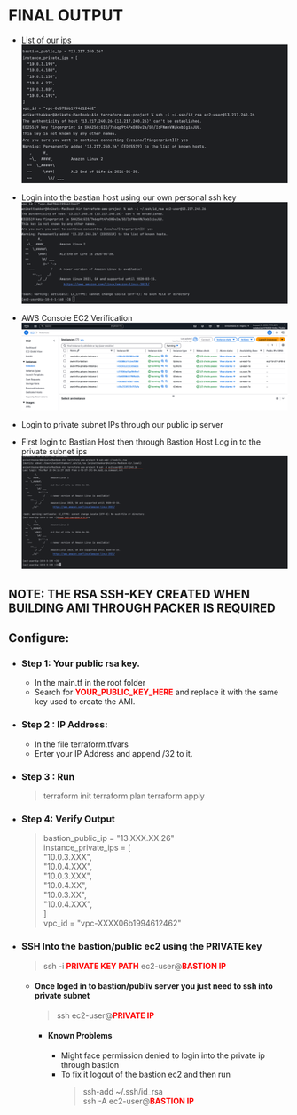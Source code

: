 # FINAL OUTPUT

- List of our ips\
  ![img_2.png](img_2.png)


- Login into the bastian host using our own personal ssh key
![img.png](img.png)


- AWS Console EC2 Verification
![img_1.png](img_1.png) 

  
- Login to private subnet IPs through our public ip server
- First login to Bastian Host then through Bastion Host Log in to the private subnet ips
![img_3.png](img_3.png)


## NOTE: THE RSA SSH-KEY CREATED WHEN BUILDING AMI THROUGH PACKER IS REQUIRED

## Configure:
-   ### Step 1: Your public rsa key.
    - In the main.tf in the root folder
    - Search for <span style="color:red"> **YOUR_PUBLIC_KEY_HERE** </span> and replace it with the same key used to create the AMI.

- ### Step 2 : IP Address:
  - In the file terraform.tfvars
  - Enter your IP Address and append /32 to it.

- ### Step 3 : Run
  > terraform init 
  > terraform plan
  > terraform apply

- ### Step 4: Verify Output
   >  bastion_public_ip = "13.XXX.XX.26" \
    instance_private_ips = [\
    "10.0.3.XXX", \
    "10.0.4.XXX",\
    "10.0.3.XXX",\
    "10.0.4.XX",\
    "10.0.3.XX",\
    "10.0.4.XXX",\
    ]\
    vpc_id = "vpc-XXXX06b1994612462" 

- ### SSH Into the bastion/public ec2 using the PRIVATE key 
    > ssh -i <span style="color:red">**PRIVATE KEY PATH**</span> ec2-user@<span style="color:red">**BASTION IP**</span>
  - #### Once loged in to bastion/publiv server you just need to ssh into private subnet
    > ssh ec2-user@<span style="color:red">**PRIVATE IP**</span>
  
    - #### Known Problems
      - Might face permission denied to login into the private ip through bastion
      - To fix it logout of the bastion ec2 and then run
        > ssh-add ~/.ssh/id_rsa \
         ssh -A ec2-user@<span style="color:red">**BASTION IP**</span>
      
